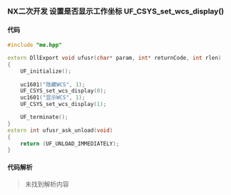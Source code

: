### NX二次开发 设置是否显示工作坐标 UF_CSYS_set_wcs_display()

#### 代码

```cpp
#include "me.hpp"

extern DllExport void ufusr(char* param, int* returnCode, int rlen)
{
    UF_initialize();
    
    uc1601("隐藏WCS", 1);
    UF_CSYS_set_wcs_display(0);
    uc1601("显示WCS", 1);
    UF_CSYS_set_wcs_display(1);

    UF_terminate();
}
extern int ufusr_ask_unload(void)
{
    return (UF_UNLOAD_IMMEDIATELY);
}
```

#### 代码解析
> 未找到解析内容

